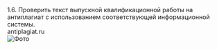 1.6. Проверить текст выпускной квалификационной работы на антиплагиат с использованием соответствующей информационной системы.   
antiplagiat.ru  
![Фото](https://github.com/AnnGoga/bachelor_ICT4/edit/master/1.10.озп)
